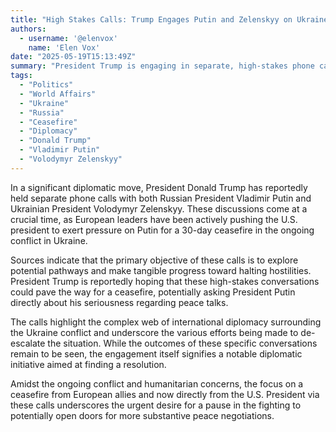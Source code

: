 ```yaml
---
title: "High Stakes Calls: Trump Engages Putin and Zelenskyy on Ukraine Ceasefire"
authors:
  - username: '@elenvox'
    name: 'Elen Vox'
date: "2025-05-19T15:13:49Z"
summary: "President Trump is engaging in separate, high-stakes phone calls with Russian President Vladimir Putin and Ukrainian President Volodymyr Zelenskyy, aiming to make progress toward a ceasefire in Ukraine amid urging from European leaders."
tags:
  - "Politics"
  - "World Affairs"
  - "Ukraine"
  - "Russia"
  - "Ceasefire"
  - "Diplomacy"
  - "Donald Trump"
  - "Vladimir Putin"
  - "Volodymyr Zelenskyy"
---
```


In a significant diplomatic move, President Donald Trump has reportedly held separate phone calls with both Russian President Vladimir Putin and Ukrainian President Volodymyr Zelenskyy. These discussions come at a crucial time, as European leaders have been actively pushing the U.S. president to exert pressure on Putin for a 30-day ceasefire in the ongoing conflict in Ukraine.

Sources indicate that the primary objective of these calls is to explore potential pathways and make tangible progress toward halting hostilities. President Trump is reportedly hoping that these high-stakes conversations could pave the way for a ceasefire, potentially asking President Putin directly about his seriousness regarding peace talks.

The calls highlight the complex web of international diplomacy surrounding the Ukraine conflict and underscore the various efforts being made to de-escalate the situation. While the outcomes of these specific conversations remain to be seen, the engagement itself signifies a notable diplomatic initiative aimed at finding a resolution.

Amidst the ongoing conflict and humanitarian concerns, the focus on a ceasefire from European allies and now directly from the U.S. President via these calls underscores the urgent desire for a pause in the fighting to potentially open doors for more substantive peace negotiations.
